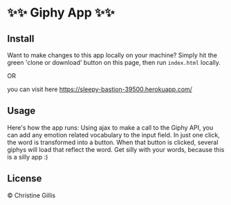 # :sparkles::sparkles: Giphy App :sparkles::sparkles:

## Install
Want to make changes to this app locally on your machine? Simply hit the green 'clone or download' button on this page, then run ```index.html``` locally.

OR 

you can visit here https://sleepy-bastion-39500.herokuapp.com/

## Usage

Here's how the app runs: 
Using ajax to make a call to the Giphy API, you can add any emotion related vocabulary to the input field. In just one click, the word is transformed into a button. When that button is clicked, several giphys will load that reflect the word. Get silly with your words, because this is a silly app :)

## License

© Christine Gillis

